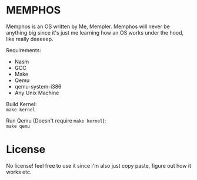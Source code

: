 # MEMPHOS
Memphos is an OS written by Me, Mempler.
Memphos will never be anything big since it's just me learning how an OS works under the hood, like really deeeeep.


Requirements:
* Nasm
* GCC
* Make
* Qemu
* qemu-system-i386
* Any Unix Machine

Build Kernel: \
`make kernel`

Run Qemu (Doesn't require `make kernel`): \
`make qemu`

# License
No license! feel free to use it since i'm also just copy paste, figure out how it works etc.
